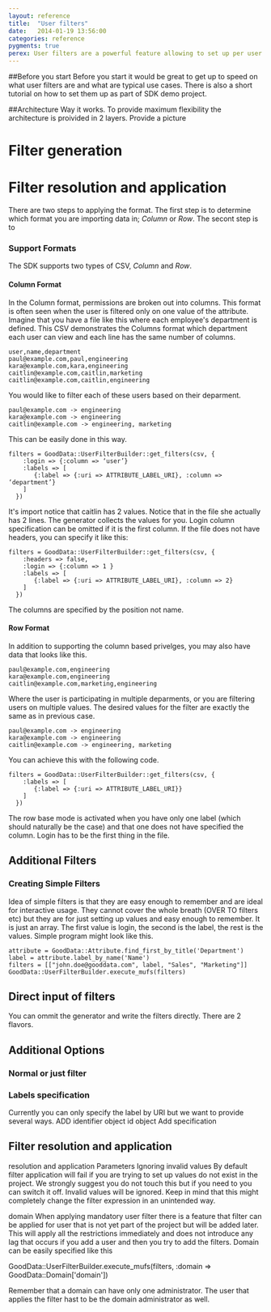 ```yaml
---
layout: reference
title:  "User filters"
date:   2014-01-19 13:56:00
categories: reference
pygments: true
perex: User filters are a powerful feature allowing to set up per user filters. API is fairly complex but SDK does a ton of heavy lifting to make it a cake.
---
```


##Before you start
Before you start it would be great to get up to speed on what user filters are and what are typical use cases. There is also a short tutorial on how to set them up as part of SDK demo project.

##Architecture
Way it works.
To provide maximum flexibility the architecture is proivided in 2 layers.
Provide a picture
# Filter generation
# Filter resolution and application

There are two steps to applying the format. The first step is to determine which format you are importing data in; *_Column_* or *_Row_*. The secont step is to 

### Support Formats

The SDK supports two types of CSV, *_Column_* and *_Row_*.

#### Column Format

In the Column format, permissions are broken out into columns. This format is often seen when the user is filtered only on one value of the attribute. Imagine that you have a file like this where each employee's department is defined. This CSV demonstrates the Columns format which department each user can view and each line has the same number of columns.

	user,name,department
	paul@example.com,paul,engineering
	kara@example.com,kara,engineering
	caitlin@example.com,caitlin,marketing
	caitlin@example.com,caitlin,engineering

You would like to filter each of these users based on their deparment.

	paul@example.com -> engineering
	kara@example.com -> engineering
	caitlin@example.com -> engineering, marketing

This can be easily done in this way.

	filters = GoodData::UserFilterBuilder::get_filters(csv, {
	    :login => {:column => ‘user’}
	    :labels => [
	       {:label => {:uri => ATTRIBUTE_LABEL_URI}, :column => ‘department’}
	    ]
	  })

It's import notice that caitlin has 2 values. Notice that in the file she actually has 2 lines. The generator collects the values for you. Login column specification can be omitted if it is the first column. If the file does not have headers, you can specify it like this:

	filters = GoodData::UserFilterBuilder::get_filters(csv, {
	    :headers => false,
	    :login => {:column => 1 }
	    :labels => [
	       {:label => {:uri => ATTRIBUTE_LABEL_URI}, :column => 2}
	    ]
	  })

The columns are specified by the position not name.

#### Row Format

In addition to supporting the column based privelges, you may also have data that looks like this.

	paul@example.com,engineering
	kara@example.com,engineering
	caitlin@example.com,marketing,engineering

Where the user is participating in multiple deparments, or you are filtering users on multiple values. The desired values for the filter are exactly the same as in previous case.

	paul@example.com -> engineering
	kara@example.com -> engineering
	caitlin@example.com -> engineering, marketing

You can achieve this with the following code.

	filters = GoodData::UserFilterBuilder::get_filters(csv, {
	    :labels => [
	       {:label => {:uri => ATTRIBUTE_LABEL_URI}}
	    ]
	  })

The row base mode is activated when you have only one label (which should naturally be the case) and that one does not have specified the column. Login has to be the first thing in the file.

## Additional Filters

### Creating Simple Filters
Idea of simple filters is that they are easy enough to remember and are ideal for interactive usage. They cannot cover the whole breath (OVER TO filters etc) but they are for just setting up values and easy enough to remember. It is just an array. The first value is login, the second is the label, the rest is the values. Simple program might look like this.

	attribute = GoodData::Attribute.find_first_by_title('Department')
	label = attribute.label_by_name('Name')
	filters = [["john.doe@gooddata.com", label, "Sales", "Marketing"]]
	GoodData::UserFilterBuilder.execute_mufs(filters)

## Direct input of filters

You can ommit the generator and write the filters directly. There are 2 flavors.

## Additional Options

### Normal or just filter

### Labels specification
Currently you can only specify the label by URI but we want to provide several ways. ADD
identifier
object id
object
Add specification

## Filter resolution and application

resolution and application
Parameters
Ignoring invalid values
By default filter application will fail if you are trying to set up values do not exist in the project. We strongly suggest you do not touch this but if you need to you can switch it off. Invalid values will be ignored. Keep in mind that this might completely change the filter expression in an unintended way.

domain
When applying mandatory user filter there is a feature that filter can be applied for user that is not yet part of the project but will be added later. This will apply all the restrictions immediately and does not introduce any lag that occurs if you add a user and then you try to add the filters. Domain can be easily specified like this

GoodData::UserFilterBuilder.execute_mufs(filters, :domain => GoodData::Domain['domain'])

Remember that a domain can have only one administrator. The user that applies the filter hast to be the domain administrator as well.
